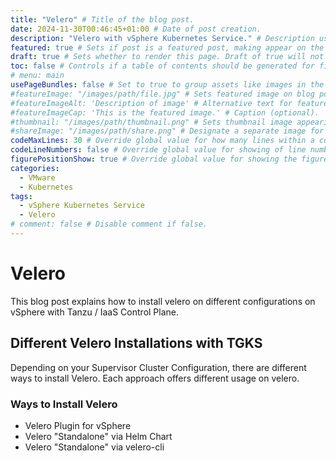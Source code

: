 ```yaml
---
title: "Velero" # Title of the blog post.
date: 2024-11-30T00:46:45+01:00 # Date of post creation.
description: "Velero with vSphere Kubernetes Service." # Description used for search engine.
featured: true # Sets if post is a featured post, making appear on the home page side bar.
draft: true # Sets whether to render this page. Draft of true will not be rendered.
toc: false # Controls if a table of contents should be generated for first-level links automatically.
# menu: main
usePageBundles: false # Set to true to group assets like images in the same folder as this post.
#featureImage: "/images/path/file.jpg" # Sets featured image on blog post.
#featureImageAlt: 'Description of image' # Alternative text for featured image.
#featureImageCap: 'This is the featured image.' # Caption (optional).
#thumbnail: "/images/path/thumbnail.png" # Sets thumbnail image appearing inside card on homepage.
#shareImage: "/images/path/share.png" # Designate a separate image for social media sharing.
codeMaxLines: 30 # Override global value for how many lines within a code block before auto-collapsing.
codeLineNumbers: false # Override global value for showing of line numbers within code block.
figurePositionShow: true # Override global value for showing the figure label.
categories:
  - VMware
  - Kubernetes
tags:
  - vSphere Kubernetes Service
  - Velero
# comment: false # Disable comment if false.
---
```


# Velero 

This blog post explains how to install velero on different configurations on vSphere with Tanzu / IaaS Control Plane.


## Different Velero Installations with TGKS

Depending on your Supervisor Cluster Configuration, there are different ways to install Velero. Each approach offers different usage on velero.

### Ways to Install Velero

- Velero Plugin for vSphere
- Velero "Standalone" via Helm Chart
- Velero "Standalone" via velero-cli





